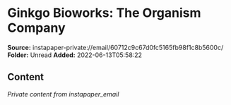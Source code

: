 # Ginkgo Bioworks: The Organism Company

**Source:** instapaper-private://email/60712c9c67d0fc5165fb98f1c8b5600c/
**Folder:** Unread
**Added:** 2022-06-13T05:58:22




## Content
*Private content from instapaper_email*
